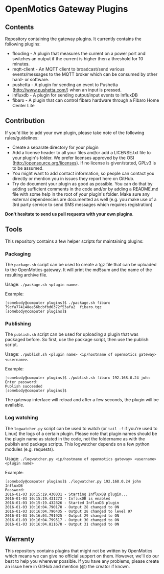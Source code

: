 # OpenMotics Gateway Plugins

## Contents

Repository containing the gateway plugins. It currently contains the following plugins:

* flooding - A plugin that measures the current on a power port and switches an output if the current is higher then a threshold for 10 minutes.
* mqtt-client - An MQTT client to broadcast/send various events/messages to the MQTT broker which can be consumed by other hard- or software.
* pushetta - A plugin for sending an event to Pushetta (http://www.pushetta.com/) when an input is pressed.
* influxdb - A plugin for sending output/input events to InfluxDB
* fibaro - A plugin that can control fibaro hardware through a Fibaro Home Center Lite

## Contribution

If you'd like to add your own plugin, please take note of the following rules/guidelines:
* Create a separate directory for your plugin
* Add a license header to all your files and/or add a LICENSE.txt file to your plugin's folder. We prefer licenses approved by the OSI (http://opensource.org/licenses). If no license is given/stated, GPLv3 is to be assumed.
* You might want to add contact information, so people can contact you directly or mention you in issues they report here on GitHub.
* Try do document your plugin as good as possible. You can do that by adding sufficient comments in the code and/or by adding a README.md file with some help in the root of your plugin's folder. Make sure any external dependencies are documented as well (e.g. you make use of a 3rd party service to send SMS messages which requires registration)

**Don't hesitate to send us pull requests with your own plugins.**

## Tools

This repository contains a few helper scripts for maintaining plugins:

### Packaging

The ```package.sh``` script can be used to create a tgz file that can be uploaded to the OpenMotics gateway. It will print the md5sum and the name of the resulting archive file.

Usage: ```./package.sh <plugin name>```.

Example:

```
[somebody@computer plugins]$ ./package.sh fibaro
79cfa774148ee56bcbfbd6372f53afa2  fibaro.tgz
[somebody@computer plugins]$
```

### Publishing

The ```publish.sh``` script can be used for uploading a plugin that was packaged before. So first, use the package script, then use the publish script.

Usage: ```./publish.sh <plugin name> <ip/hostname of openmotics gateway> <username>```.

Example:

```
[somebody@computer plugins]$ ./publish.sh fibaro 192.168.0.24 john
Enter password:
Publish succeeded
[somebody@computer plugins]$
```

The gateway interface will reload and after a few seconds, the plugin will be available.

### Log watching

The ```logwatcher.py``` script can be used to watch (or ```tail -f``` if you're used to Linux) the logs of a certain plugin. Please note that plugin names should be the
plugin name as stated in the code, not the foldername as with the publish and package scripts. This logwatcher depends on a few python modules (e.g. requests).

Usage: ```./logwatcher.py <ip/hostname of openmotics gateway> <username> <plugin name>```

Example:

```
[somebody@computer plugins]$ ./logwatcher.py 192.168.0.24 john InfluxDB
Password:
2016-01-03 10:15:19.430031 - Starting InfluxDB plugin...
2016-01-03 10:15:19.431273 - InfluxDB is enabled
2016-01-03 10:15:19.432826 - Started InfluxDB plugin
2016-01-03 10:16:04.790170 - Output 28 changed to ON
2016-01-03 10:16:04.790435 - Output 28 changed to level 97
2016-01-03 10:16:04.791925 - Output 29 changed to ON
2016-01-03 10:16:04.799517 - Output 30 changed to ON
2016-01-03 10:16:04.811670 - Output 31 changed to ON
```

## Warranty

This repository contains plugins that might not be written by OpenMotics which means we can give no official support on them. However, we'll do our best to help you wherever possible. If you have any problems, please create an issue here in GitHub and mention (@<username>) the creator if known.
